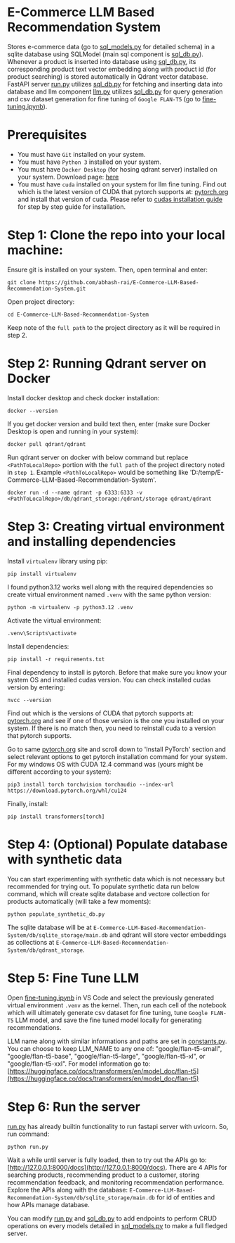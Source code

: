 # E-Commerce LLM Based Recommendation System

Stores e-commerce data (go to [sql_models.py](./db/sql_models.py) for detailed schema) in a sqlite database using SQLModel (main sql component is [sql_db.py](./db/sql_db.py)). Whenever a product is inserted into database using [sql_db.py](./db/sql_db.py), its corresponding product text vector embedding along with product id (for product searching) is stored automatically in Qdrant vector database. FastAPI server [run.py](./run.py) utilizes [sql_db.py](./db/sql_db.py) for fetching and inserting data into database and llm component [llm.py](./llm/llm.py) utilizes [sql_db.py](./db/sql_db.py) for query generation and csv dataset generation for fine tuning of `Google FLAN-T5` (go to [fine-tuning.ipynb](./llm/fine-tuning.ipynb)). 

# Prerequisites

- You must have `Git` installed on your system.
- You must have `Python 3` installed on your system.
- You must have `Docker Desktop` (for hosing qdrant server) installed on your system. Download page: [here](https://www.docker.com/products/docker-desktop/)
- You must have `cuda` installed on your system for llm fine tuning. Find out which is the latest version of CUDA that pytorch supports at: [pytorch.org](https://pytorch.org/) and install that version of cuda. Please refer to [cudas installation guide](https://github.com/entbappy/Setup-NVIDIA-GPU-for-Deep-Learning) for step by step guide for installation.

# Step 1: Clone the repo into your local machine:

Ensure git is installed on your system. Then, open terminal and enter:
```
git clone https://github.com/abhash-rai/E-Commerce-LLM-Based-Recommendation-System.git
```

Open project directory:
```
cd E-Commerce-LLM-Based-Recommendation-System
```

Keep note of the `full path` to the project directory as it will be required in step 2.

# Step 2: Running Qdrant server on Docker

Install docker desktop and check docker installation:
```
docker --version
```

If you get docker version and build text then, enter (make sure Docker Desktop is open and running in your system):
```
docker pull qdrant/qdrant
```

Run qdrant server on docker with below command but replace `<PathToLocalRepo>` portion with the `full path` of the project directory noted in `step 1`. Example `<PathToLocalRepo>` would be something like 'D:/temp/E-Commerce-LLM-Based-Recommendation-System'.
```
docker run -d --name qdrant -p 6333:6333 -v <PathToLocalRepo>/db/qdrant_storage:/qdrant/storage qdrant/qdrant
```

# Step 3: Creating virtual environment and installing dependencies

Install `virtualenv` library using pip:
```
pip install virtualenv
```

I found python3.12 works well along with the required dependencies so create virtual environment named `.venv` with the same python version:
```
python -m virtualenv -p python3.12 .venv
```

Activate the virtual environment:
```
.venv\Scripts\activate
```

Install dependencies:
```
pip install -r requirements.txt
```

Final dependency to install is pytorch. Before that make sure you know your system OS and installed cudas version. You can check installed cudas version by entering:
```
nvcc --version
```

Find out which is the versions of CUDA that pytorch supports at: [pytorch.org](https://pytorch.org/) and see if one of those version is the one you installed on your system. If there is no match then, you need to reinstall cuda to a version that pytorch supports.

Go to same [pytorch.org](https://pytorch.org/) site and scroll down to 'Install PyTorch' section and select relevant options to get pytorch installation command for your system. For my windows OS with CUDA 12.4 command was (yours might be different according to your system):
```
pip3 install torch torchvision torchaudio --index-url https://download.pytorch.org/whl/cu124
```

Finally, install:
```
pip install transformers[torch]
```

# Step 4: (Optional) Populate database with synthetic data

You can start experimenting with synthetic data which is not necessary but recommended for trying out. To populate synthetic data run below command, which will create sqlite database and vectore collection for products automatically (will take a few moments):
```
python populate_synthetic_db.py
```

The sqlite database will be at `E-Commerce-LLM-Based-Recommendation-System/db/sqlite_storage/main.db` and qdrant will store vector embeddings as collections at `E-Commerce-LLM-Based-Recommendation-System/db/qdrant_storage`.

# Step 5: Fine Tune LLM

Open [fine-tuning.ipynb](./llm/fine-tuning.ipynb) in VS Code and select the previously generated virtual environment `.venv` as the kernel. Then, run each cell of the notebook which will ultimately generate csv dataset for fine tuning, tune `Google FLAN-T5` LLM model, and save the fine tuned model locally for generating recommendations.

LLM name along with similar informations and paths are set in [constants.py](./constants.py). You can choose to keep LLM_NAME to any one of: "google/flan-t5-small", "google/flan-t5-base", "google/flan-t5-large", "google/flan-t5-xl", or "google/flan-t5-xxl". For model information go to: [https://huggingface.co/docs/transformers/en/model_doc/flan-t5](https://huggingface.co/docs/transformers/en/model_doc/flan-t5)

# Step 6: Run the server

[run.py](./run.py) has already builtin functionality to run fastapi server with uvicorn. So, run command:
```
python run.py
```

Wait a while until server is fully loaded, then to try out the APIs go to: [http://127.0.0.1:8000/docs](http://127.0.0.1:8000/docs). There are 4 APIs for searching products, recommending product to a customer, storing recommendation feedback, and monitoring recommendation performance. Explore the APIs along with the database: `E-Commerce-LLM-Based-Recommendation-System/db/sqlite_storage/main.db` for id of entities and how APIs manage database.

You can modify [run.py](./run.py) and [sql_db.py](./db/sql_db.py) to add endpoints to perform CRUD operations on every models detailed in [sql_models.py](./db/sql_models.py) to make a full fledged server.
